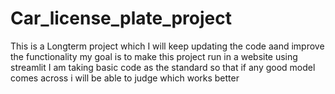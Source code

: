 # Car_license_plate_project


This is a Longterm project which I will keep updating the code aand improve the functionality
my goal is to make this project run in a website using streamlit 
I am taking basic code as the standard so that if any good model comes across i will be able to judge which works better  
